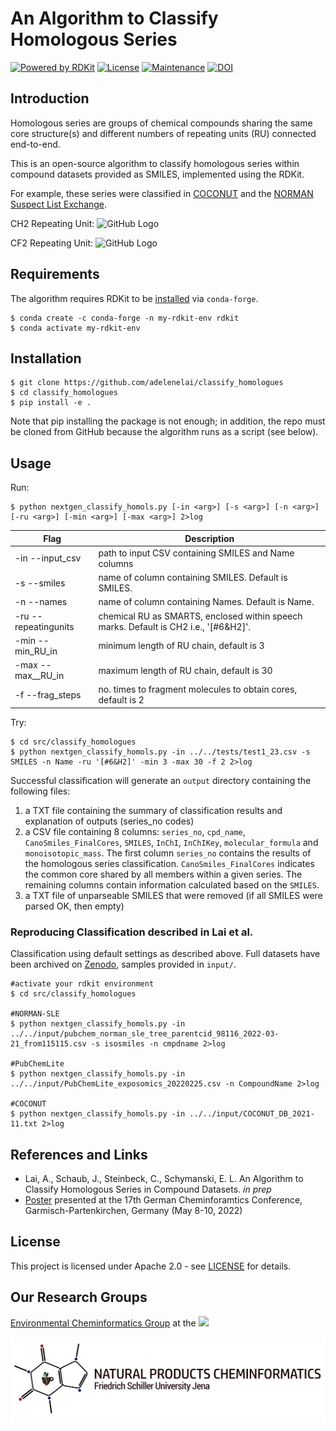 # An Algorithm to Classify Homologous Series
[![Powered by RDKit](https://img.shields.io/badge/Powered%20by-RDKit-3838ff.svg?logo=data:image/png;base64,iVBORw0KGgoAAAANSUhEUgAAABAAAAAQBAMAAADt3eJSAAAABGdBTUEAALGPC/xhBQAAACBjSFJNAAB6JgAAgIQAAPoAAACA6AAAdTAAAOpgAAA6mAAAF3CculE8AAAAFVBMVEXc3NwUFP8UPP9kZP+MjP+0tP////9ZXZotAAAAAXRSTlMAQObYZgAAAAFiS0dEBmFmuH0AAAAHdElNRQfmAwsPGi+MyC9RAAAAQElEQVQI12NgQABGQUEBMENISUkRLKBsbGwEEhIyBgJFsICLC0iIUdnExcUZwnANQWfApKCK4doRBsKtQFgKAQC5Ww1JEHSEkAAAACV0RVh0ZGF0ZTpjcmVhdGUAMjAyMi0wMy0xMVQxNToyNjo0NyswMDowMDzr2J4AAAAldEVYdGRhdGU6bW9kaWZ5ADIwMjItMDMtMTFUMTU6MjY6NDcrMDA6MDBNtmAiAAAAAElFTkSuQmCC)](https://www.rdkit.org/)
[![License](https://img.shields.io/badge/License-Apache_2.0-blue.svg)](https://opensource.org/licenses/Apache-2.0)
[![Maintenance](https://img.shields.io/badge/Maintained%3F-yes-blue.svg)](https://GitHub.com/adelenelai/classify_homologues/graphs/commit-activity)
[![DOI](https://zenodo.org/badge/381339802.svg)](https://zenodo.org/badge/latestdoi/381339802)



## Introduction
Homologous series are groups of chemical compounds sharing the same core structure(s) and different numbers of repeating units (RU) connected end-to-end.

This is an open-source algorithm to classify homologous series within compound datasets provided as SMILES, implemented using the RDKit.

For example, these series were classified in [COCONUT](https://coconut.naturalproducts.net/) and the [NORMAN Suspect List Exchange](https://www.norman-network.com/nds/SLE/).


CH2 Repeating Unit:
![GitHub Logo](https://github.com/adelenelai/classify_homologues/blob/main/5027.png)

CF2 Repeating Unit:
![GitHub Logo](https://github.com/adelenelai/classify_homologues/blob/main/11_epoxy.png)



## Requirements
 The algorithm requires RDKit to be [installed](https://www.rdkit.org/docs/Install.html) via `conda-forge`.

 ```
 $ conda create -c conda-forge -n my-rdkit-env rdkit
 $ conda activate my-rdkit-env
 ```


## Installation

```shell
$ git clone https://github.com/adelenelai/classify_homologues
$ cd classify_homologues
$ pip install -e .
```
Note that pip installing the package is not enough; in addition, the repo must be cloned from GitHub because the algorithm runs as a script (see below).

## Usage

Run:

```
$ python nextgen_classify_homols.py [-in <arg>] [-s <arg>] [-n <arg>] [-ru <arg>] [-min <arg>] [-max <arg>] 2>log
```

| Flag | Description |
| --- | ----------- |
| -in --input_csv <arg> | path to input CSV containing SMILES and Name columns|
| -s --smiles <arg> | name of column containing SMILES. Default is SMILES.|
| -n --names <arg> | name of column containing Names. Default is Name.|
| -ru --repeatingunits <arg> | chemical RU as SMARTS, enclosed within speech marks. Default is CH2 i.e., '[#6&H2]'. |
| -min --min_RU_in <arg> | minimum length of RU chain, default is 3|
| -max --max__RU_in <arg> | maximum length of RU chain, default is 30 |
| -f --frag_steps <arg> | no. times to fragment molecules to obtain cores, default is 2 |


Try:
```
$ cd src/classify_homologues
$ python nextgen_classify_homols.py -in ../../tests/test1_23.csv -s SMILES -n Name -ru '[#6&H2]' -min 3 -max 30 -f 2 2>log
```

Successful classification will generate an `output` directory containing the following files:

1. a TXT file containing the summary of classification results and explanation of outputs (series_no codes)
2. a CSV file containing 8 columns: `series_no`, `cpd_name`, `CanoSmiles_FinalCores`, `SMILES`, `InChI`, `InChIKey`, `molecular_formula` and `monoisotopic_mass`. The first column `series_no` contains the results of the homologous series classification. `CanoSmiles_FinalCores` indicates the common core shared by all members within a given series. The remaining columns contain information calculated based on the `SMILES`.
3. a TXT file of unparseable SMILES that were removed (if all SMILES were parsed OK, then empty)


### Reproducing Classification described in Lai et al.

Classification using default settings as described above. Full datasets have been archived on [Zenodo](https://doi.org/10.5281/zenodo.6958826), samples provided in `input/`.

```
#activate your rdkit environment
$ cd src/classify_homologues

#NORMAN-SLE
$ python nextgen_classify_homols.py -in ../../input/pubchem_norman_sle_tree_parentcid_98116_2022-03-21_from115115.csv -s isosmiles -n cmpdname 2>log

#PubChemLite
$ python nextgen_classify_homols.py -in ../../input/PubChemLite_exposomics_20220225.csv -n CompoundName 2>log

#COCONUT
$ python nextgen_classify_homols.py -in ../../input/COCONUT_DB_2021-11.txt 2>log
```



## References and Links
* Lai, A., Schaub, J., Steinbeck, C., Schymanski, E. L. An Algorithm to Classify Homologous Series in Compound Datasets. *in prep*
* [Poster](https://zenodo.org/record/6491204) presented at the 17th German Cheminforamtics Conference, Garmisch-Partenkirchen, Germany (May 8-10, 2022)


## License

This project is licensed under Apache 2.0  - see [LICENSE](https://github.com/adelenelai/classify_homologues/blob/main/LICENSE) for details.


## Our Research Groups
[Environmental Cheminformatics Group](https://wwwen.uni.lu/lcsb/research/environmental_cheminformatics) at the [<img src="https://github.com/adelenelai/classify_homologues/blob/main/logo_LCSB_UL.png" width='50%'>](https://wwwen.uni.lu/lcsb)

[![GitHub Logo](https://github.com/Kohulan/DECIMER-Image-to-SMILES/blob/master/assets/CheminfGit.png?raw=true)](https://cheminf.uni-jena.de)
